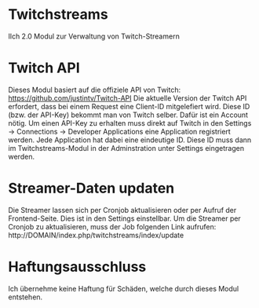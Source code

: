 # Twitchstreams
Ilch 2.0 Modul zur Verwaltung von Twitch-Streamern

# Twitch API
Dieses Modul basiert auf die offiziele API von Twitch: https://github.com/justintv/Twitch-API
Die aktuelle Version der Twitch API erfordert, dass bei einem Request eine Client-ID mitgelefiert wird. Diese ID
(bzw. der API-Key) bekommt man von Twitch selber. Dafür ist ein Account nötig. Um einen API-Key zu erhalten
muss direkt auf Twitch in den Settings -> Connections -> Developer Applications eine Application registriert werden.
Jede Application hat dabei eine eindeutige ID. Diese ID muss dann im Twitchstreams-Modul in der Adminstration unter
Settings eingetragen werden.

# Streamer-Daten updaten
Die Streamer lassen sich per Cronjob aktualisieren oder per Aufruf der Frontend-Seite. Dies ist in den Settings einstellbar.
Um die Streamer per Cronjob zu aktualisieren, muss der Job folgenden Link aufrufen: http://DOMAIN/index.php/twitchstreams/index/update

# Haftungsausschluss
Ich übernehme keine Haftung für Schäden, welche durch dieses Modul entstehen. 


